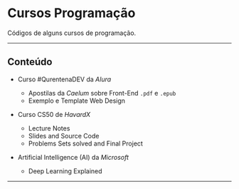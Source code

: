 # Cursos Programação

 Códigos de alguns cursos de programação.

----
## Conteúdo

* Curso #QurentenaDEV da *Alura*
  	* Apostilas da *Caelum* sobre Front-End `.pdf` e `.epub`
  	* Exemplo e Template Web Design 

* Curso CS50 de *HavardX*
	* Lecture Notes
	* Slides and Source Code
	* Problems Sets solved and Final Project
	
* Artificial Intelligence (AI) da *Microsoft*
	* Deep Learning Explained

	

---
